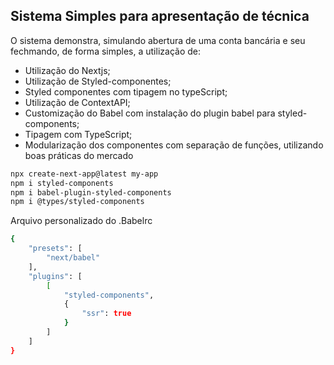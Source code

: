 ## Sistema Simples para apresentação de técnica

O sistema demonstra, simulando abertura de uma conta bancária e seu fechmando, de forma simples, a utilização de:

- Utilização do Nextjs;
- Utilização de Styled-componentes;
- Styled componentes com tipagem no typeScript;
- Utilização de ContextAPI;
- Customização do Babel com instalação do plugin babel para styled-components;
- Tipagem com TypeScript;
- Modularização dos componentes com separação de funções, utilizando boas práticas do mercado



```bash
npx create-next-app@latest my-app
npm i styled-components
npm i babel-plugin-styled-components
npm i @types/styled-components

```



Arquivo personalizado do .Babelrc



```bash
{
    "presets": [
        "next/babel"
    ],
    "plugins": [
        [
            "styled-components",
            {
                "ssr": true
            }
        ]
    ]
}
```

